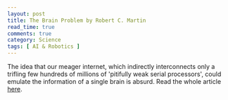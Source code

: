 ```yaml
---
layout: post
title: The Brain Problem by Robert C. Martin
read_time: true  
comments: true
category: Science
tags: [ AI & Robotics ]
---
```


The idea that our meager internet, which indirectly interconnects only a trifling few hundreds of millions of 'pitifully weak serial processors', could emulate the information of a single brain is absurd.
Read the whole article [here](http://blog.cleancoder.com/uncle-bob/2017/07/28/TheBrainProblem.html).

